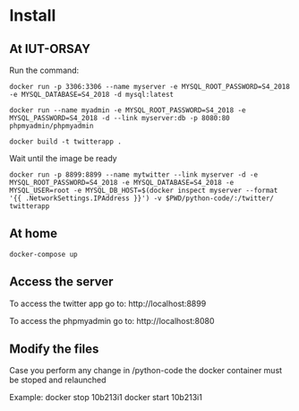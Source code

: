 # Install

## At IUT-ORSAY

Run the command:


```docker
docker run -p 3306:3306 --name myserver -e MYSQL_ROOT_PASSWORD=S4_2018 -e MYSQL_DATABASE=S4_2018 -d mysql:latest
```

```docker
docker run --name myadmin -e MYSQL_ROOT_PASSWORD=S4_2018 -e MYSQL_PASSWORD=S4_2018 -d --link myserver:db -p 8080:80 phpmyadmin/phpmyadmin
```

```docker
docker build -t twitterapp .
```
Wait until the image be ready

```docker
docker run -p 8899:8899 --name mytwitter --link myserver -d -e MYSQL_ROOT_PASSWORD=S4_2018 -e MYSQL_DATABASE=S4_2018 -e MYSQL_USER=root -e MYSQL_DB_HOST=$(docker inspect myserver --format '{{ .NetworkSettings.IPAddress }}') -v $PWD/python-code/:/twitter/  twitterapp
```


## At home

```docker
docker-compose up
```

## Access the server

To access the twitter app go to: http://localhost:8899

To access the phpmyadmin go to: http://localhost:8080


## Modify the files

Case you perform any change in /python-code the docker container must be stoped and relaunched

Example: docker stop 10b213i1
docker start 10b213i1
